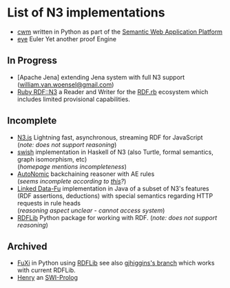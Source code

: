 List of N3 implementations
==========================

* [cwm](https://www.w3.org/2000/10/swap/doc/cwm.html) written in Python
  as part of the [Semantic Web Application Platform](https://www.w3.org/2000/10/swap/) 
* [eye](https://github.com/josd/eye) Euler Yet another proof Engine

## In Progress
* [Apache Jena] extending Jena system with full N3 support (william.van.woensel@gmail.com)  
* [Ruby RDF::N3](https://github.com/ruby-rdf/rdf-n3) a Reader and Writer for the [RDF.rb](https://github.com/ruby-rdf/rdf)
  ecosystem which includes limited provisional capabilities.

## Incomplete
* [N3.js](https://github.com/rdfjs/N3.js/blob/master/README.md) Lightning fast, asynchronous, streaming RDF for JavaScript  
(_note: does not support reasoning_)
* [swish](http://hackage.haskell.org/package/swish) implementation in Haskell of N3 (also Turtle,
  formal semantics, graph isomorphism, etc)  
  (_homepage mentions incompleteness_)
* [AutoNomic](https://github.com/koo5/AutoNomic-pyco) backchaining reasoner with AE rules  
(_seems incomplete according to [this](https://github.com/koo5/n3-dev-testcases/tree/509f6bc84fea55422ed3c93f26cd1b097d602a3d)?_)
* [Linked Data-Fu](http://linked-data-fu.github.io/) implementation in Java of a subset of N3's features (RDF assertions, deductions) with special semantics regarding HTTP requests in rule heads  
(_reasoning aspect unclear - cannot access system_)
* [RDFLib](https://github.com/RDFLib/rdflib) Python package for working with RDF. (_note: does not support reasoning_)

## Archived

* [FuXi](https://github.com/RDFLib/FuXi) in Python using [RDFLib](https://github.com/RDFLib/rdflib)
  see also [gjhiggins's branch](https://github.com/gjhiggins/FuXi) which works with current RDFLib.
* [Henry](https://github.com/moustaki/henry) an [SWI-Prolog](http://swi-prolog.org/)
